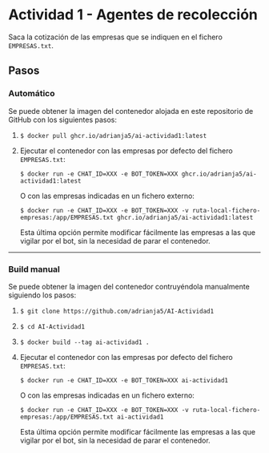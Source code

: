 # Actividad 1 - Agentes de recolección

Saca la cotización de las empresas que se indiquen en el fichero `EMPRESAS.txt`.

## Pasos

### Automático

Se puede obtener la imagen del contenedor alojada en este repositorio de GitHub con los siguientes pasos:

1.
   ```console
   $ docker pull ghcr.io/adrianja5/ai-actividad1:latest
   ```

2. Ejecutar el contenedor con las empresas por defecto del fichero `EMPRESAS.txt`:
   ```console
   $ docker run -e CHAT_ID=XXX -e BOT_TOKEN=XXX ghcr.io/adrianja5/ai-actividad1:latest
   ```
   O con las empresas indicadas en un fichero externo:
   ```console
   $ docker run -e CHAT_ID=XXX -e BOT_TOKEN=XXX -v ruta-local-fichero-empresas:/app/EMPRESAS.txt ghcr.io/adrianja5/ai-actividad1:latest
   ```
   Esta última opción permite modificar fácilmente las empresas a las que vigilar por el bot, sin la necesidad de parar el contenedor.

---

### Build manual

Se puede obtener la imagen del contenedor contruyéndola manualmente siguiendo los pasos:

1. 
   ```console
   $ git clone https://github.com/adrianja5/AI-Actividad1
   ```

2.
   ```console
   $ cd AI-Actividad1
   ```

3.
   ```console
   $ docker build --tag ai-actividad1 .
   ```

4. Ejecutar el contenedor con las empresas por defecto del fichero `EMPRESAS.txt`:
   ```console
   $ docker run -e CHAT_ID=XXX -e BOT_TOKEN=XXX ai-actividad1
   ```
   O con las empresas indicadas en un fichero externo:
   ```console
   $ docker run -e CHAT_ID=XXX -e BOT_TOKEN=XXX -v ruta-local-fichero-empresas:/app/EMPRESAS.txt ai-actividad1
   ```
   Esta última opción permite modificar fácilmente las empresas a las que vigilar por el bot, sin la necesidad de parar el contenedor.
